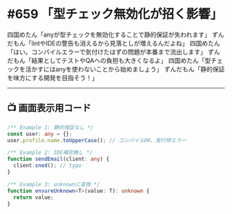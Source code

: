 # #659 「型チェック無効化が招く影響」

四国めたん「anyが型チェックを無効化することで静的保証が失われます」
ずんだもん「lintやIDEの警告も消えるから見落としが増えるんだよね」
四国めたん「はい。コンパイルエラーで気付けたはずの問題が本番まで流出します」
ずんだもん「結果としてテストやQAへの負担も大きくなるよ」
四国めたん「型チェックを活かすにはanyを使わないことから始めましょう」
ずんだもん「静的保証を味方にする開発を目指そう！」

---

## 📺 画面表示用コード

```typescript
/** Example 1: 静的保証なし */
const user: any = {};
user.profile.name.toUpperCase(); // コンパイルOK、実行時エラー

/** Example 2: IDE補完無し */
function sendEmail(client: any) {
  client.sned(); // typo
}

/** Example 3: unknownに変換 */
function ensureUnknown<T>(value: T): unknown {
  return value;
}
```
